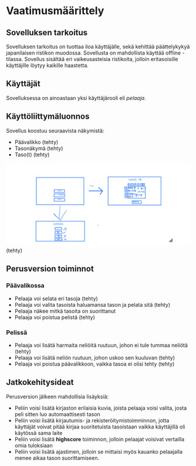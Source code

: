 # Vaatimusmäärittely

## Sovelluksen tarkoitus

Sovelluksen tarkoitus on tuottaa iloa käyttäjälle, sekä kehittää päättelykykyä japanilaisen ristikon muodossa. Sovellusta on mahdollista käyttää offline - tilassa. Sovellus 
sisältää eri vaikeusasteisia ristikoita, jolloin eritasoisille käyttäjille löytyy kaikille haastetta.

## Käyttäjät

Sovelluksessa on ainoastaan yksi käyttäjärooli eli _pelaaja_. 

## Käyttöliittymäluonnos
Sovellus koostuu seuraavista näkymistä:
- Päävalikko (tehty)
- Tasonäkymä  (tehty)
- Taso(t)  (tehty)

![](./kuvat/paavalikko-tasot-taso.png) (tehty)

## Perusversion toiminnot

### Päävalikossa 

- Pelaaja voi selata eri tasoja (tehty)
- Pelaaja voi valita tasoista haluamansa tason ja pelata sitä (tehty)
- Pelaaja näkee mitkä tasoita on suorittanut
- Pelaaja voi poistua pelistä (tehty)

### Pelissä

- Pelaaja voi lisätä harmaita neliöitä ruutuun, johon ei tule tummaa neliötä  (tehty)
- Pelaaja voi lisätä neliön ruutuun, johon uskoo sen kuuluvan  (tehty)
- Pelaaja voi poistua päävalikkoon, vaikka tasoa ei olisi tehty  (tehty)


## Jatkokehitysideat

Perusversion jälkeen mahdollisia lisäyksiä:

- Peliin voisi lisätä kirjaston erilaisia kuvia, joista pelaaja voisi valita, josta peli sitten luo automaattisesti tason
- Peliin voisi lisätä kirjautumis- ja rekisteröitymistoimminnon, jotta käyttäjät voivat pitää kirjaa suoritetuista tasoistaan vaikka käyttäjillä oli käytössä sama laite
- Peliin voisi lisätä **highscore** toiminnon, jolloin pelaajat voisivat vertailla omia tuloksiaan
- Peliin voisi lisätä ajastimen, jolloin se mittaisi myös kauanko pelaajalla menee aikaa tason suorittamiseen.
